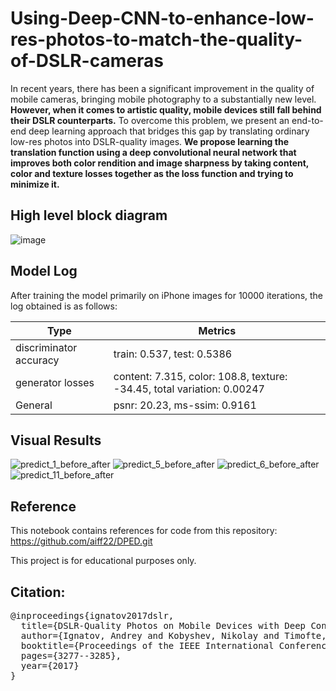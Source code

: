 # Using-Deep-CNN-to-enhance-low-res-photos-to-match-the-quality-of-DSLR-cameras
In recent years, there has been a significant improvement in the quality of mobile cameras, bringing mobile photography to a substantially new level. **However, when it comes to artistic quality, mobile devices still fall behind their DSLR counterparts.** To overcome this problem, we present an end-to-end deep learning approach that bridges this gap by translating ordinary low-res photos into DSLR-quality images. **We propose learning the translation function using a deep convolutional neural network that improves both color rendition and image sharpness by taking content, color and texture losses together as the loss function and trying to minimize it.**

## High level block diagram

![image](https://user-images.githubusercontent.com/43838718/108750258-d1172100-7566-11eb-906f-e0d3a4f8d907.png)

## Model Log

After training the model primarily on iPhone images for 10000 iterations, the log obtained is as follows:

| Type | Metrics |
| ---- | ---- |
| discriminator accuracy | train: 0.537, test: 0.5386 |
| generator losses | content: 7.315, color: 108.8, texture: -34.45, total variation: 0.00247 |
| General | psnr: 20.23, ms-ssim: 0.9161 |

## Visual Results

![predict_1_before_after](https://user-images.githubusercontent.com/43838718/115104326-50c4d900-9f75-11eb-8a12-825847d42123.png)
![predict_5_before_after](https://user-images.githubusercontent.com/43838718/115104329-54586000-9f75-11eb-94a3-341edd47732f.png)
![predict_6_before_after](https://user-images.githubusercontent.com/43838718/115104331-56222380-9f75-11eb-9670-9e242d87f2ce.png)
![predict_11_before_after](https://user-images.githubusercontent.com/43838718/115104334-57ebe700-9f75-11eb-8f32-c8fdde319dfd.png)

## Reference

This notebook contains references for code from this repository: https://github.com/aiff22/DPED.git

This project is for educational purposes only.

## Citation:

<pre>
@inproceedings{ignatov2017dslr,
  title={DSLR-Quality Photos on Mobile Devices with Deep Convolutional Networks},
  author={Ignatov, Andrey and Kobyshev, Nikolay and Timofte, Radu and Vanhoey, Kenneth and Van Gool, Luc},
  booktitle={Proceedings of the IEEE International Conference on Computer Vision},
  pages={3277--3285},
  year={2017}
}
</pre>
